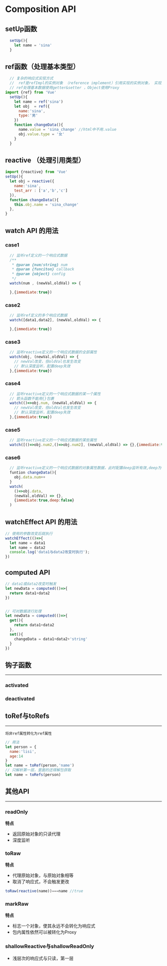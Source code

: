# Composition API
## setUp函数
```js
  setUp(){
    let name = 'sina'
  }
```

## ref函数（处理基本类型）
```js
  // 复杂的响应式实现方式
  //  ref是refImpl的实例对象 （reference implement）引用实现的实例对象， 实现数据的响应式
  // ref处理基本数据使用getter&setter ，Object使用Proxy
import {ref} from 'Vue'
  setUp(){
    let name = ref('sina')
    let obj  = ref({
      name:'sina',
      type:'男'
    })
    function changeData(){
      name.value = 'sina_change' //html中不用.value
      obj.value.type = '女'
    }
  }
```
## reactive （处理引用类型）
```js
import {reactive} from 'Vue'
setUp(){
  let obj = reactive({
    name:'sina',
    test_arr : ['a','b','c']
  }),
  function changeData(){
    this.obj.name = 'sina_change'
  },
}
```

## watch API 的用法
### case1
```js
  // 监听ref定义的一个响应式数据
  /**
   * @param {num/string} num
   * @param {funciton} callback
   * @param {object} config
   */
  watch(num , (newVal,oldVal) => {

  },{immediate:true})
```

### case2
```js
  // 监听ref定义的多个响应式数据
  watch([data1,data2], (newVal,oldVal) => {

  },{immediate:true})
```

### case3

```js
  // 监听reactive定义的一个响应式数据的全部属性
  watch(obj, (newVal,oldVal) => {
    // newVal改变，但oldVal也发生改变
    // 默认深度监听，配置deep失效
  },{immediate:true})
```

### case4

```js
  // 监听reactive定义的一个响应式数据的某一个属性
  // 箭头函数不能用{}包裹
  watch(()=>obj.num, (newVal,oldVal) => {
    // newVal改变，但oldVal也发生改变
    // 默认深度监听，配置deep失效
  },{immediate:true})
```

### case5

```js
  // 监听reactive定义的一个响应式数据的某些属性
  watch([()=>obj.num2,()=>obj.num2], (newVal,oldVal) => {},{immediate:true})
```

### case6
```js
  // 监听reactive定义的一个响应式数据的对象属性数据，此时配置deep监听有效,deep为false时不会被watch捕获
  funtion changeData(){
    obj.data.num++
  }
  watch(
    ()=>obj.data,
    (newVal,oldVal) => {},
    {immediate:true,deep:false}
  )
```
## watchEffect API 的用法
```js
// 使用的参数改变后就执行
watchEffect(()=>{
  let name = data1
  let name = data2
  console.log('data1与data2改变时执行');
})
```

## computed API
```js
// data1或data2改变时触发
let newData = computed(()=>{
  return data1+data2
})


// 可对数据进行处理
let newData = computed(()=>{
  get(){
    return data1+data2
  },
  set(){
    changeData = data1+data2+'string'
  }
})
```

## 钩子函数
---
### activated


### deactivated


## toRef与toRefs
---
`将非ref属性转化为ref属性`
```js
// 用法
let person = {
  name:'lisi',
  age:14
}
let name = toRef(person,'name')
// 只解析第一层，里面的还得解包获取
let name = toRefs(person)
```

## 其他API
---
### readOnly
**特点**
+ 返回原始对象的只读代理
+ 深度监听
### toRaw
**特点**
+ 代理原始对象，与原始对象相等
+ 取消了响应式，不会触发更改
```js
toRaw(reactive(name))===name //true
```

### markRaw
**特点**
+ 标志一个对象，使其永远不会转化为响应式
+ 包内属性依然可以被转化为Proxy

### shallowReactive与shallowReadOnly
+ 浅层次的响应式与只读，第一层